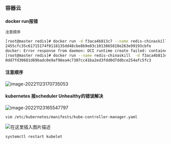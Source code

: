 ### 容器云

#### docker run报错

```sh
注意顺序

[root@master redis]# docker run -d f3aca4b813c7 --name redis-chinaskill
2455cfc35c61715174f0118135dd48cbe8b9e03c1013865810e263e99193cbfe
docker: Error response from daemon: OCI runtime create failed: container_linux.go:349: starting container process caused "exec: \"--name\": executable file not found in $PATH": unknown.
[root@master redis]# docker run --name redis-chinaskill  -d f3aca4b813c7 
0dd7fd30681d69badc0e9af98ea4c7307cc41ba2ed3fdd0d7ddbce254afc5fc3
```

#### 注意顺序

![image-20221123170735053](D:\疯狂内卷文件\云计算省赛准备\省赛记忆手册github\Provincial-competition-memory-handbook\错误集.assets\image-20221123170735053.png)

#### kubernetes 报scheduler Unhealthy的错误解决

![image-20221123165547797](D:\疯狂内卷文件\云计算省赛准备\省赛记忆手册github\Provincial-competition-memory-handbook\错误集.assets\image-20221123165547797.png)

```
vim /etc/kubernetes/manifests/kube-controller-manager.yaml
```

![在这里插入图片描述](D:\疯狂内卷文件\云计算省赛准备\省赛记忆手册github\Provincial-competition-memory-handbook\错误集.assets\watermark,type_d3F5LXplbmhlaQ,shadow_50,text_Q1NETiBAeGd5c2ltaWRh,size_20,color_FFFFFF,t_70,g_se,x_16.png)

```
systemctl restart kubelet
```

